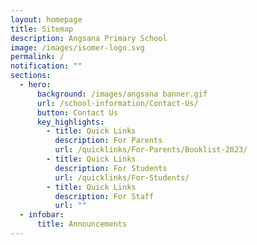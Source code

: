 ```yaml
---
layout: homepage
title: Sitemap
description: Angsana Primary School
image: /images/isomer-logo.svg
permalink: /
notification: ""
sections:
  - hero:
      background: /images/angsana banner.gif
      url: /school-information/Contact-Us/
      button: Contact Us
      key_highlights:
        - title: Quick Links
          description: For Parents
          url: /quicklinks/For-Parents/Booklist-2023/
        - title: Quick Links
          description: For Students
          url: /quicklinks/For-Students/
        - title: Quick Links
          description: For Staff
          url: ""
  - infobar:
      title: Announcements
---
```

